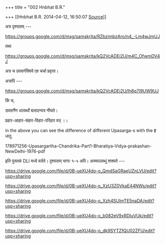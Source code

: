+++
title = "002 Hnbhat B.R."

+++
[[Hnbhat B.R.	2014-04-12, 16:50:07 [Source](https://groups.google.com/g/samskrita/c/YNqfQzRqwzg)]]



अत्र दृश्यताम् ---

  

<https://groups.google.com/d/msg/samskrita/RZbzimbzAro/n4_-Lm4wJmUJ>  

  

तथा

  

<https://groups.google.com/d/msg/samskrita/kQ2VcADEj2U/m4C_OfwmDV4J>  

  

अत्र च उपसर्गविषये एव चर्चा प्रवृत्ता।

  

अत्रापि ---

  

<https://groups.google.com/d/msg/samskrita/kQ2VcADEj2U/lh8q7I9UW9UJ>  

  

  

किं च,

  

उपसर्गेण धात्वर्थो बलादन्यत्र नीयते।

प्रहार-आहार-संहार-विहार-परिहार वत् ।।  

  

in the above you can see the difference of different Upasarga-s with the हृ धातु.

  

  

178971256-Upasargartha-Chandrika-Part1-Bharatiya-Vidya-prakashan-NewDelhi-1976-pdf  

  

इति पुस्तकं DLI मध्ये वर्तते। दृश्यताम् भागाः १-५ अपि। अस्माल्लब्धुं शक्यते ---

  

<https://drive.google.com/file/d/0B-ueXU4do-o_QmdSaGRaeUZnLVU/edit?usp=sharing>

<https://drive.google.com/file/d/0B-ueXU4do-o_XzU3Z0VkaE44NWs/edit?usp=sharing>

<https://drive.google.com/file/d/0B-ueXU4do-o_Xzh4SUlmTE5naDA/edit?usp=sharing>

<https://drive.google.com/file/d/0B-ueXU4do-o_b082eV9xRDluVUk/edit?usp=sharing>

<https://drive.google.com/file/d/0B-ueXU4do-o_dk9SYTZfQU02ZFU/edit?usp=sharing>

  

  

>   

